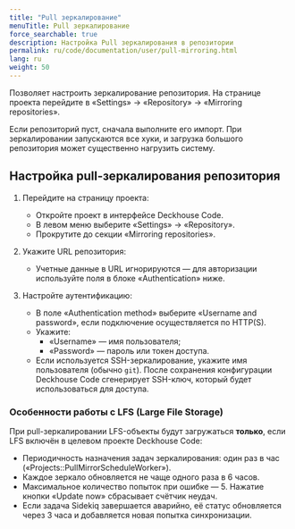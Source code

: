 ```yaml
---
title: "Pull зеркалирование"
menuTitle: Pull зеркалирование
force_searchable: true
description: Настройка Pull зеркалирования в репозитории
permalink: ru/code/documentation/user/pull-mirroring.html
lang: ru
weight: 50
---
```


Позволяет настроить зеркалирование репозитория. На странице проекта перейдите в «Settings» → «Repository» → «Mirroring repositories».

Если репозиторий пуст, сначала выполните его импорт. При зеркалировании запускаются все хуки, и загрузка большого репозитория может существенно нагрузить систему.

## Настройка pull-зеркалирования репозитория

1. Перейдите на страницу проекта:

   - Откройте проект в интерфейсе Deckhouse Code.  
   - В левом меню выберите «Settings» → «Repository».  
   - Прокрутите до секции «Mirroring repositories».

1. Укажите URL репозитория:
   - Учетные данные в URL игнорируются — для авторизации используйте поля в блоке «Authentication» ниже.

1. Настройте аутентификацию:
   - В поле «Authentication method» выберите «Username and password», если подключение осуществляется по HTTP(S).  
   - Укажите:  
      - «Username» — имя пользователя;  
      - «Password» — пароль или токен доступа.  
   - Если используется SSH-зеркалирование, укажите имя пользователя (обычно `git`). После сохранения конфигурации Deckhouse Code сгенерирует SSH-ключ, который будет использоваться для доступа.

### Особенности работы с LFS (Large File Storage)

При pull-зеркалировании LFS-объекты будут загружаться **только**, если LFS включён в целевом проекте Deckhouse Code:

- Периодичность назначения задач зеркалирования: один раз в час («Projects::PullMirrorScheduleWorker»).  
- Каждое зеркало обновляется не чаще одного раза в 6 часов.  
- Максимальное количество попыток при ошибке — 5. Нажатие кнопки «Update now» сбрасывает счётчик неудач.  
- Если задача Sidekiq завершается аварийно, её статус обновляется через 3 часа и добавляется новая попытка синхронизации.

